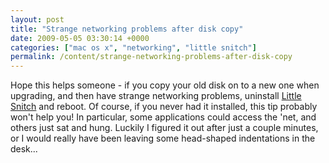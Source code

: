 ```yaml
---
layout: post
title: "Strange networking problems after disk copy"
date: 2009-05-05 03:30:14 +0000
categories: ["mac os x", "networking", "little snitch"]
permalink: /content/strange-networking-problems-after-disk-copy
---
```




Hope this helps someone - if you copy your old disk on to a new one when
upgrading, and then have strange networking problems, uninstall [Little
Snitch](http://www.obdev.at/products/littlesnitch/index.html) and
reboot. Of course, if you never had it installed, this tip probably
won\'t help you! In particular, some applications could access the
\'net, and others just sat and hung. Luckily I figured it out after just
a couple minutes, or I would really have been leaving some head-shaped
indentations in the desk\...




